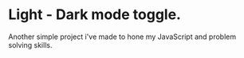 # Light - Dark mode toggle.
Another simple project i've made to hone my JavaScript and problem solving skills.
